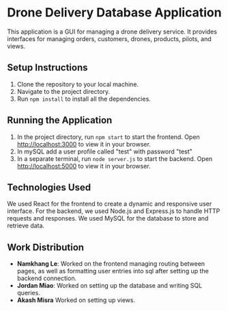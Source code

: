 # Drone Delivery Database Application

This application is a GUI for managing a drone delivery service. It provides interfaces for managing orders, customers, drones, products, pilots, and views.

## Setup Instructions

1. Clone the repository to your local machine.
2. Navigate to the project directory.
3. Run `npm install` to install all the dependencies.

## Running the Application

1. In the project directory, run `npm start` to start the frontend. Open [http://localhost:3000](http://localhost:3000) to view it in your browser.
2. In mySQL add a user profile called "test" with password "test"
3. In a separate terminal, run `node server.js` to start the backend. Open [http://localhost:5000](http://localhost:5000) to view it in your browser.

## Technologies Used

We used React for the frontend to create a dynamic and responsive user interface. For the backend, we used Node.js and Express.js to handle HTTP requests and responses. We used MySQL for the database to store and retrieve data.

## Work Distribution

- **Namkhang Le**: Worked on the frontend managing routing between pages, as well as formatting user entries into sql after setting up the  backend connection.
- **Jordan Miao**: Worked on setting up the database and writing SQL queries.
- **Akash Misra** Worked on setting up views.
